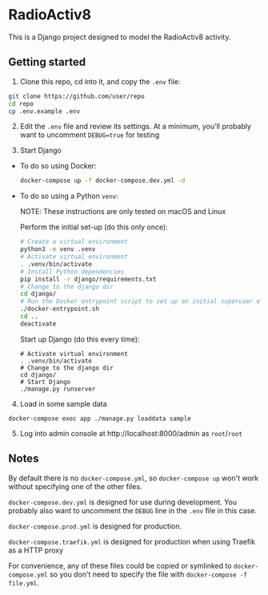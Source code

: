 # RadioActiv8

This is a Django project designed to model the RadioActiv8 activity.

## Getting started

1. Clone this repo, cd into it, and copy the `.env` file:

```sh
git clone https://github.com/user/repo
cd repo
cp .env.example .env
```

2. Edit the `.env` file and review its settings. At a minimum, you'll probably want to uncomment `DEBUG=true` for testing

3. Start Django

  * To do so using Docker:

    ```sh
    docker-compose up -f docker-compose.dev.yml -d
    ```

  * To do so using a Python `venv`:

    NOTE: These instructions are only tested on macOS and Linux

    Perform the initial set-up (do this only once):

    ```sh
    # Create a virtual environment
    python3 -m venv .venv
    # Activate virtual environment
    . .venv/bin/activate
    # Install Python dependencies
    pip install -r django/requirements.txt
    # Change to the django dir
    cd django/
    # Run the Docker entrypoint script to set up an initial superuser etc
    ./docker-entrypoint.sh
    cd ..
    deactivate
    ```

    Start up Django (do this every time):

    ```
    # Activate virtual environment
    . .venv/bin/activate
    # Change to the django dir
    cd django/
    # Start Django
    ./manage.py runserver
    ```

4. Load in some sample data

```
docker-compose exec app ./manage.py loaddata sample
```

5. Log into admin console at http://localhost:8000/admin as `root`/`root`

## Notes

By default there is no `docker-compose.yml`, so `docker-compose up` won't work without specifying one of the other files.

`docker-compose.dev.yml` is designed for use during development. You probably also want to uncomment the `DEBUG` line in the `.env` file in this case.

`docker-compose.prod.yml` is designed for production.

`docker-compose.traefik.yml` is designed for production when using Traefik as a HTTP proxy

For convenience, any of these files could be copied or symlinked to `docker-compose.yml` so you don't need to specify the file with `docker-compose -f file.yml`.
